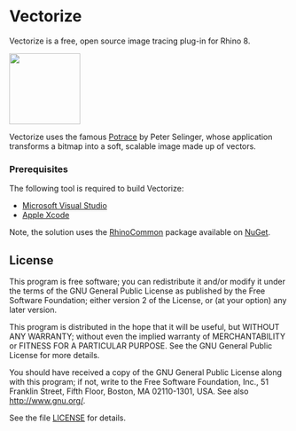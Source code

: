 # Vectorize
Vectorize is a free, open source image tracing plug-in for Rhino 8.

<img width="128" height="128" src="https://github.com/dalefugier/Vectorize/raw/main/Tools/Vectorize.png">

Vectorize uses the famous [Potrace](http://potrace.sourceforge.net/) by Peter Selinger, whose application transforms a bitmap into a soft, scalable image made up of vectors. 

### Prerequisites

The following tool is required to build Vectorize:

- [Microsoft Visual Studio](https://visualstudio.microsoft.com/)
- [Apple Xcode](https://developer.apple.com/xcode/)
 
Note, the solution uses the [RhinoCommon](https://www.nuget.org/packages/rhinocommon) package available on [NuGet](https://www.nuget.org/).

## License

This program is free software; you can redistribute it and/or modify it under the terms of the GNU General Public License as published by the Free Software Foundation; either version 2 of the License, or (at your option) any later version.

This program is distributed in the hope that it will be useful, but WITHOUT ANY WARRANTY; without even the implied warranty of MERCHANTABILITY or FITNESS FOR A PARTICULAR PURPOSE.  See the GNU General Public License for more details.

You should have received a copy of the GNU General Public License along with this program; if not, write to the Free Software Foundation, Inc., 51 Franklin Street, Fifth Floor, Boston, MA 02110-1301, USA. See also http://www.gnu.org/.

See the file [LICENSE](https://github.com/dalefugier/Vectorize/blob/master/LICENSE) for details.

